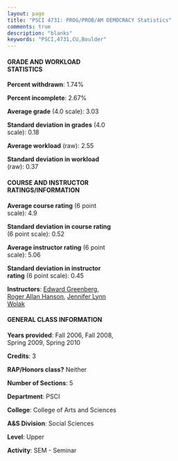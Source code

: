 ```yaml
---
layout: page
title: "PSCI 4731: PROG/PROB/AM DEMOCRACY Statistics"
comments: true
description: "blanks"
keywords: "PSCI,4731,CU,Boulder"
---
```

<head>
<script src="https://ajax.googleapis.com/ajax/libs/jquery/2.1.3/jquery.min.js"></script>
<script src="https://dl.dropboxusercontent.com/s/pc42nxpaw1ea4o9/highcharts.js?dl=0"></script>
<!-- <script src="../assets/js/highcharts.js"></script> -->
<style type="text/css">@font-face {
	font-family: "Bebas Neue";
	src: url(https://www.filehosting.org/file/details/544349/BebasNeue Regular.otf) format("opentype");
	}
	h1.Bebas { 
		font-family: "Bebas Neue", Verdana, Tahoma;
	}
</style>
</head>
<body>
	<div id="container" style="float: right; width: 45%; height: 88%; margin-left: 2.5%; margin-right: 2.5%;"></div>
	<script language="JavaScript">
		$(document).ready(function() {
		var chart = {type: 'column'};
		var title = {text: 'Grade Distribution'};
		var xAxis = {categories: ['A','B','C','D','F'],crosshair: true};
		var yAxis = {min: 0,title: {text: 'Percentage'}};
		var tooltip = {headerFormat: '<center><b><span style="font-size:20px">{point.key}</span></b></center>',
		               pointFormat: '<td style="padding:0"><b>{point.y:.1f}%</b></td>',
		               footerFormat: '</table>',shared: true,useHTML: true};
		var plotOptions = {column: {pointPadding: 0.0,borderWidth: 0}};  
		var credits = {enabled: false};var series= [{name: 'Percent',data: [29.2,49.47,17.34,3.2,0.8,]}];
		var json = {};
		json.chart = chart;
		json.title = title;
		json.tooltip = tooltip;
		json.xAxis = xAxis;
		json.yAxis = yAxis;  
		json.series = series;
		json.plotOptions = plotOptions;  
		json.credits = credits;
		$('#container').highcharts(json);
	});
	</script>
</body>
			   
#### GRADE AND WORKLOAD STATISTICS

**Percent withdrawn**: 1.74%

**Percent incomplete**: 2.67%

**Average grade** (4.0 scale): 3.03

**Standard deviation in grades** (4.0 scale): 0.18

**Average workload** (raw): 2.55

**Standard deviation in workload** (raw): 0.37

#### COURSE AND INSTRUCTOR RATINGS/INFORMATION

**Average course rating** (6 point scale): 4.9

**Standard deviation in course rating** (6 point scale): 0.52

**Average instructor rating** (6 point scale): 5.06

**Standard deviation in instructor rating** (6 point scale): 0.45

**Instructors**: <a href='../../instructors/Edward_Greenberg'>Edward Greenberg</a>, <a href='../../instructors/Roger_Allan_Hanson'>Roger Allan Hanson</a>, <a href='../../instructors/Jennifer_Lynn_Wolak'>Jennifer Lynn Wolak</a>

#### GENERAL CLASS INFORMATION

**Years provided**: Fall 2006, Fall 2008, Spring 2009, Spring 2010

**Credits**: 3

**RAP/Honors class?** Neither

**Number of Sections**: 5

**Department**: PSCI

**College**: College of Arts and Sciences

**A&S Division**: Social Sciences

**Level**: Upper

**Activity**: SEM - Seminar
